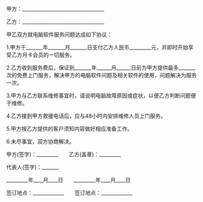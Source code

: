 
 


甲方：__________________________________


乙方：__________________________________


甲乙双方就电脑软件服务问题达成如下协议：


1.甲方于_______年_______月_______日支付乙方人民币_________元，并即时开始享受乙方月卡会员的一切服务。


2.乙方收到服务费后，保证到_______年______月______日前为甲方提供最多_______次的免费上门服务，解决甲方的电脑软件问题及相关软件的使用，问题解决为服务一次。


3.甲方与乙方联系维修事宜时，请说明电脑故障原因或症状，以便乙方判断问题便于维修。


4.乙方接到甲方救援电话后，应与48小时内安排维修人员上门服务。


5.甲方按乙方提供的客户须知内容做好相应准备工作。


6.未尽事宜，双方协商解决。


甲方(签字)：_________　　乙方(盖章)：_________


代表人(签字)：_______


_________年____月____日　　_________年____月____日


签订地点：_____________　　签订地点：_____________
 


 

 
 
 
 
 
  


  
 

  


  


  
 
 
 
 

